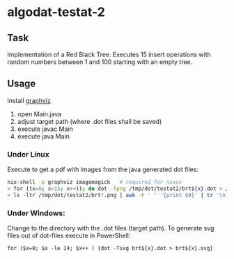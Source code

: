 # algodat-testat-2

## Task
Implementation of a Red Black Tree. Executes 15 insert operations with random numbers between 1 and 100 starting with an empty tree.

## Usage
install [graphviz](https://graphviz.org/download/)

<ol>
<li>open Main.java</li>
<li>adjust target path (where .dot files shall be saved)</li>
<li>execute javac Main</li>
<li>execute java Main</li>
</ol>

### Under Linux
Execute to get a pdf with images from the java generated dot files:

```bash
nix-shell -p graphviz imagemagick   # required for nixos
> for ((x=0; x<15; x++)); do dot -Tpng /tmp/dot/testat2/brt${x}.dot > /tmp/dot/testat2/brt${x}.png ; done
> ls -ltr /tmp/dot/testat2/brt*.png | awk -F ' ' '{print $9}' | tr '\n' ' ' | sed 's/$/\ testat2_input_operations.pdf/' | xargs convert
```

### Under Windows:
Change to the directory with the .dot files (target path).
To generate svg files out of dot-files execute in PowerShell:
```
for ($x=0; $x -le 14; $x++ ) {dot -Tsvg brt${x}.dot > brt${x}.svg}
```
